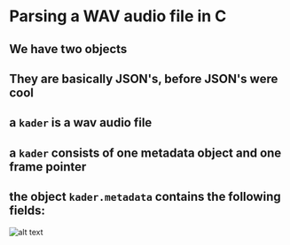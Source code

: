 # Parsing a WAV audio file in C

## We have two objects
## They are basically JSON's, before JSON's were cool

## a ```kader``` is a wav audio file
## a ```kader``` consists of one metadata object and one frame pointer

## the object ```kader.metadata``` contains the following fields:

![alt text](https://github.com/pablopenrose/c/blob/master/kader.wav/stack.gif?raw=true")
